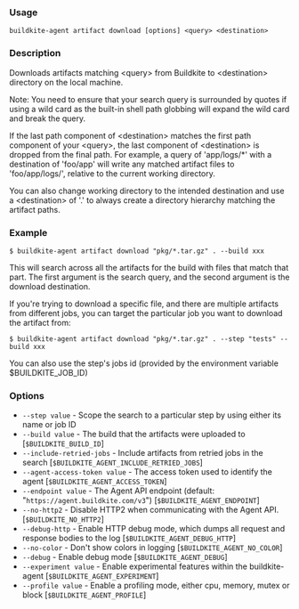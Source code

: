 <!--
  _____   ____    _   _  ____ _______   ______ _____ _____ _______ 
 |  __ \ / __ \  | \ | |/ __ \__   __| |  ____|  __ \_   _|__   __|
 | |  | | |  | | |  \| | |  | | | |    | |__  | |  | || |    | |   
 | |  | | |  | | | . ` | |  | | | |    |  __| | |  | || |    | |   
 | |__| | |__| | | |\  | |__| | | |    | |____| |__| || |_   | |   
 |_____/ \____/  |_| \_|\____/  |_|    |______|_____/_____|  |_|   

This file is auto-generated by script/update-agent-help.sh, please update the
agent CLI help in https://github.com/buildkite/agent and run the generation
script.

-->

### Usage

`buildkite-agent artifact download [options] <query> <destination>`

### Description

Downloads artifacts matching &lt;query> from Buildkite to &lt;destination>
directory on the local machine.

Note: You need to ensure that your search query is surrounded by quotes if
using a wild card as the built-in shell path globbing will expand the wild
card and break the query.

If the last path component of &lt;destination> matches the first path component
of your &lt;query>, the last component of &lt;destination> is dropped from the
final path. For example, a query of 'app/logs/*' with a destination of
'foo/app' will write any matched artifact files to 'foo/app/logs/', relative
to the current working directory.

You can also change working directory to the intended destination and use a
&lt;destination> of '.' to always create a directory hierarchy matching the
artifact paths.

### Example

    $ buildkite-agent artifact download "pkg/*.tar.gz" . --build xxx

This will search across all the artifacts for the build with files that match that part.
The first argument is the search query, and the second argument is the download destination.

If you're trying to download a specific file, and there are multiple artifacts from different
jobs, you can target the particular job you want to download the artifact from:

    $ buildkite-agent artifact download "pkg/*.tar.gz" . --step "tests" --build xxx

You can also use the step's jobs id (provided by the environment variable $BUILDKITE_JOB_ID)

### Options

* `--step value` - Scope the search to a particular step by using either its name or job ID
* `--build value` - The build that the artifacts were uploaded to [`$BUILDKITE_BUILD_ID`]
* `--include-retried-jobs` - Include artifacts from retried jobs in the search [`$BUILDKITE_AGENT_INCLUDE_RETRIED_JOBS`]
* `--agent-access-token value` - The access token used to identify the agent [`$BUILDKITE_AGENT_ACCESS_TOKEN`]
* `--endpoint value` - The Agent API endpoint (default: "`https://agent.buildkite.com/v3`") [`$BUILDKITE_AGENT_ENDPOINT`]
* `--no-http2` - Disable HTTP2 when communicating with the Agent API. [`$BUILDKITE_NO_HTTP2`]
* `--debug-http` - Enable HTTP debug mode, which dumps all request and response bodies to the log [`$BUILDKITE_AGENT_DEBUG_HTTP`]
* `--no-color` - Don't show colors in logging [`$BUILDKITE_AGENT_NO_COLOR`]
* `--debug` - Enable debug mode [`$BUILDKITE_AGENT_DEBUG`]
* `--experiment value` - Enable experimental features within the buildkite-agent [`$BUILDKITE_AGENT_EXPERIMENT`]
* `--profile value` - Enable a profiling mode, either cpu, memory, mutex or block [`$BUILDKITE_AGENT_PROFILE`]

